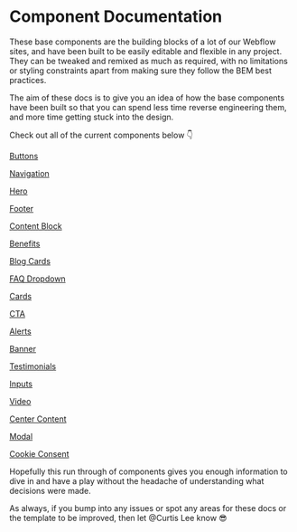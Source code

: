 # Component Documentation

These base components are the building blocks of a lot of our Webflow sites, and have been built to be easily editable and flexible in any project. They can be tweaked and remixed as much as required, with no limitations or styling constraints apart from making sure they follow the BEM best practices.

The aim of these docs is to give you an idea of how the base components have been built so that you can spend less time reverse engineering them, and more time getting stuck into the design.

Check out all of the current components below 👇

[Buttons](3-components/1-buttons.md)

[Navigation](3-components/2-navigation.md)

[Hero](3-components/3-hero.md)

[Footer](3-components/4-footer.md)

[Content Block](3-components/5-content-block.md)

[Benefits](3-components/6-benefits.md)

[Blog Cards](3-components/7-blog-cards.md)

[FAQ Dropdown](3-components/8-faq-dropdown.md)

[Cards](3-components/9-cards.md)

[CTA](3-components/10-cta.md)

[Alerts](3-components/11-alerts.md)

[Banner](3-components/12-banner.md)

[Testimonials](3-components/13-testimonials.md)

[Inputs](3-components/14-inputs.md)

[Video](3-components/15-video.md)

[Center Content](3-components/16-center-content.md)

[Modal](3-components/17-modal.md)

[Cookie Consent](3-components/18-cookie-consent.md)

Hopefully this run through of components gives you enough information to dive in and have a play without the headache of understanding what decisions were made.

As always, if you bump into any issues or spot any areas for these docs or the template to be improved, then let @Curtis Lee know 😎
